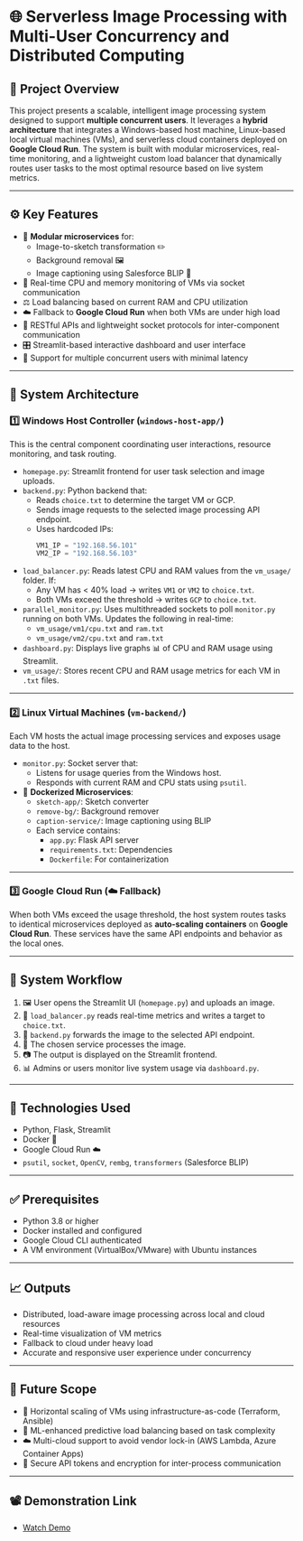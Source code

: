 # 🌐 Serverless Image Processing with Multi-User Concurrency and Distributed Computing

## 📝 Project Overview  
This project presents a scalable, intelligent image processing system designed to support **multiple concurrent users**. It leverages a **hybrid architecture** that integrates a Windows-based host machine, Linux-based local virtual machines (VMs), and serverless cloud containers deployed on **Google Cloud Run**. The system is built with modular microservices, real-time monitoring, and a lightweight custom load balancer that dynamically routes user tasks to the most optimal resource based on live system metrics.

---

## ⚙️ Key Features  
- 🧩 **Modular microservices** for:
  - Image-to-sketch transformation ✏️
  - Background removal 🖼️
  - Image captioning using Salesforce BLIP 🧠
- 📡 Real-time CPU and memory monitoring of VMs via socket communication
- ⚖️ Load balancing based on current RAM and CPU utilization
- ☁️ Fallback to **Google Cloud Run** when both VMs are under high load
- 🔗 RESTful APIs and lightweight socket protocols for inter-component communication
- 🎛️ Streamlit-based interactive dashboard and user interface
- 👥 Support for multiple concurrent users with minimal latency

---

## 🧱 System Architecture  

### 1️⃣ **Windows Host Controller (`windows-host-app/`)**
This is the central component coordinating user interactions, resource monitoring, and task routing.

- `homepage.py`: Streamlit frontend for user task selection and image uploads.
- `backend.py`: Python backend that:
  - Reads `choice.txt` to determine the target VM or GCP.
  - Sends image requests to the selected image processing API endpoint.
  - Uses hardcoded IPs:
    ```python
    VM1_IP = "192.168.56.101"
    VM2_IP = "192.168.56.103"
    ```
- `load_balancer.py`: Reads latest CPU and RAM values from the `vm_usage/` folder. If:
  - Any VM has < 40% load → writes `VM1` or `VM2` to `choice.txt`.
  - Both VMs exceed the threshold → writes `GCP` to `choice.txt`.
- `parallel_monitor.py`: Uses multithreaded sockets to poll `monitor.py` running on both VMs. Updates the following in real-time:
  - `vm_usage/vm1/cpu.txt` and `ram.txt`
  - `vm_usage/vm2/cpu.txt` and `ram.txt`
- `dashboard.py`: Displays live graphs 📊 of CPU and RAM usage using Streamlit.
- `vm_usage/`: Stores recent CPU and RAM usage metrics for each VM in `.txt` files.

---

### 2️⃣ **Linux Virtual Machines (`vm-backend/`)**
Each VM hosts the actual image processing services and exposes usage data to the host.

- `monitor.py`: Socket server that:
  - Listens for usage queries from the Windows host.
  - Responds with current RAM and CPU stats using `psutil`.
- 🐳 **Dockerized Microservices**:
  - `sketch-app/`: Sketch converter
  - `remove-bg/`: Background remover
  - `caption-service/`: Image captioning using BLIP
  - Each service contains:
    - `app.py`: Flask API server
    - `requirements.txt`: Dependencies
    - `Dockerfile`: For containerization

---

### 3️⃣ **Google Cloud Run (☁️ Fallback)**
When both VMs exceed the usage threshold, the host system routes tasks to identical microservices deployed as **auto-scaling containers** on **Google Cloud Run**. These services have the same API endpoints and behavior as the local ones.

---

## 🔄 System Workflow  
1. 🖼️ User opens the Streamlit UI (`homepage.py`) and uploads an image.
2. 🧠 `load_balancer.py` reads real-time metrics and writes a target to `choice.txt`.
3. 🚀 `backend.py` forwards the image to the selected API endpoint.
4. 🧪 The chosen service processes the image.
5. 📷 The output is displayed on the Streamlit frontend.
6. 📊 Admins or users monitor live system usage via `dashboard.py`.

---

## 🧰 Technologies Used  
- Python, Flask, Streamlit  
- Docker 🐳  
- Google Cloud Run ☁️  
- `psutil`, `socket`, `OpenCV`, `rembg`, `transformers` (Salesforce BLIP)

---

## ✅ Prerequisites  
- Python 3.8 or higher  
- Docker installed and configured  
- Google Cloud CLI authenticated  
- A VM environment (VirtualBox/VMware) with Ubuntu instances

---

## 📈 Outputs  
- Distributed, load-aware image processing across local and cloud resources  
- Real-time visualization of VM metrics  
- Fallback to cloud under heavy load  
- Accurate and responsive user experience under concurrency

---

## 🔮 Future Scope  
- 🔄 Horizontal scaling of VMs using infrastructure-as-code (Terraform, Ansible)  
- 🧠 ML-enhanced predictive load balancing based on task complexity  
- ☁️ Multi-cloud support to avoid vendor lock-in (AWS Lambda, Azure Container Apps)  
- 🔐 Secure API tokens and encryption for inter-process communication  

---

## 📽️ Demonstration Link  
- [Watch Demo](https://drive.google.com/file/d/1sRaDb7yy15HOlgxpVbJoUfwvv8cxEkjL/view?usp=sharing)
